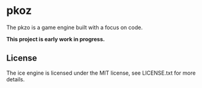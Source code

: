 
# pkoz

The pkzo is a game engine built with a focus on code. 

**This project is early work in progress.**

## License 

The ice engine is licensed under the MIT license, see LICENSE.txt
for more details.

